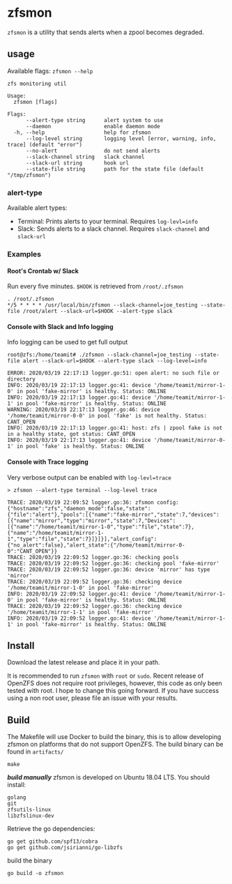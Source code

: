 # zfsmon

`zfsmon` is a utility that sends alerts when a zpool becomes degraded.

## usage

Available flags:
`zfsmon --help`
```
zfs monitoring util

Usage:
  zfsmon [flags]

Flags:
      --alert-type string      alert system to use
      --daemon                 enable daemon mode
  -h, --help                   help for zfsmon
      --log-level string       logging level [error, warning, info, trace] (default "error")
      --no-alert               do not send alerts
      --slack-channel string   slack channel
      --slack-url string       hook url
      --state-file string      path for the state file (default "/tmp/zfsmon")
```

### alert-type

Available alert types:
- Terminal: Prints alerts to your terminal. Requires `log-levl=info`
- Slack: Sends alerts to a slack channel. Requires `slack-channel` and `slack-url`

### Examples

#### Root's Crontab w/ Slack

Run every five minutes. `$HOOK` is retrieved from `/root/.zfsmon`
```
. /root/.zfsmon
*/5 * * * * /usr/local/bin/zfsmon --slack-channel=joe_testing --state-file /root/alert --slack-url=$HOOK --alert-type slack
```

#### Console with Slack and Info logging

Info logging can be used to get full output
```
root@zfs:/home/teamit# ./zfsmon --slack-channel=joe_testing --state-file alert --slack-url=$HOOK --alert-type slack --log-level=info

ERROR: 2020/03/19 22:17:13 logger.go:51: open alert: no such file or directory
INFO: 2020/03/19 22:17:13 logger.go:41: device '/home/teamit/mirror-1-0' in pool 'fake-mirror' is healthy. Status: ONLINE
INFO: 2020/03/19 22:17:13 logger.go:41: device '/home/teamit/mirror-1-1' in pool 'fake-mirror' is healthy. Status: ONLINE
WARNING: 2020/03/19 22:17:13 logger.go:46: device '/home/teamit/mirror-0-0' in pool 'fake' is not healthy. Status: CANT_OPEN
INFO: 2020/03/19 22:17:13 logger.go:41: host: zfs | zpool fake is not in a healthy state, got status: CANT_OPEN
INFO: 2020/03/19 22:17:13 logger.go:41: device '/home/teamit/mirror-0-1' in pool 'fake' is healthy. Status: ONLINE

```

#### Console with Trace logging

Very verbose output can be enabled with `log-levl=trace`
```
> zfsmon --alert-type terminal --log-level trace

TRACE: 2020/03/19 22:09:52 logger.go:36: zfsmon config: {"hostname":"zfs","daemon_mode":false,"state":{"file":"alert"},"pools":[{"name":"fake-mirror","state":7,"devices":[{"name":"mirror","type":"mirror","state":7,"Devices":[{"name":"/home/teamit/mirror-1-0","type":"file","state":7},{"name":"/home/teamit/mirror-1-1","type":"file","state":7}]}]}],"alert_config":{"no_alert":false},"alert_state":{"/home/teamit/mirror-0-0":"CANT_OPEN"}}
TRACE: 2020/03/19 22:09:52 logger.go:36: checking pools
TRACE: 2020/03/19 22:09:52 logger.go:36: checking pool 'fake-mirror'
TRACE: 2020/03/19 22:09:52 logger.go:36: device 'mirror' has type 'mirror'
TRACE: 2020/03/19 22:09:52 logger.go:36: checking device '/home/teamit/mirror-1-0' in pool 'fake-mirror'
INFO: 2020/03/19 22:09:52 logger.go:41: device '/home/teamit/mirror-1-0' in pool 'fake-mirror' is healthy. Status: ONLINE
TRACE: 2020/03/19 22:09:52 logger.go:36: checking device '/home/teamit/mirror-1-1' in pool 'fake-mirror'
INFO: 2020/03/19 22:09:52 logger.go:41: device '/home/teamit/mirror-1-1' in pool 'fake-mirror' is healthy. Status: ONLINE
```

## Install

Download the latest release and place it in your path.

It is recommended to run `zfsmon` with `root` or `sudo`. Recent release of OpenZFS
does not require root privileges, however, this code as only been tested with root.
I hope to change this going forward. If you have success using a non root user, please
file an issue with your results.

## Build

The Makefile will use Docker to build the binary, this is to allow developing
zfsmon on platforms that do not support OpenZFS. The build binary can be found
in `artifacts/`
```
make
```

***build manually***
zfsmon is developed on Ubuntu 18.04 LTS. You should install:
```
golang
git
zfsutils-linux
libzfslinux-dev
```

Retrieve the go dependencies:
```
go get github.com/spf13/cobra
go get github.com/jsirianni/go-libzfs
```

build the binary
```
go build -o zfsmon
```
